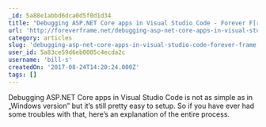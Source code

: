 ```yaml
---
_id: 5a88e1abbd6dca0d5f0d1d34
title: "Debugging ASP.NET Core apps in Visual Studio Code - Forever F[r]ame"
url: 'http://foreverframe.net/debugging-asp-net-core-apps-in-visual-studio-code/'
category: articles
slug: 'debugging-asp-net-core-apps-in-visual-studio-code-forever-frame'
user_id: 5a83ce59d6eb0005c4ecda2c
username: 'bill-s'
createdOn: '2017-08-24T14:20:24.000Z'
tags: []
---
```


Debugging ASP.NET Core apps in Visual Studio Code is not as simple as in „Windows version” but it’s still pretty easy to setup. So if you have ever had some troubles with that, here’s an explanation of the entire process.
